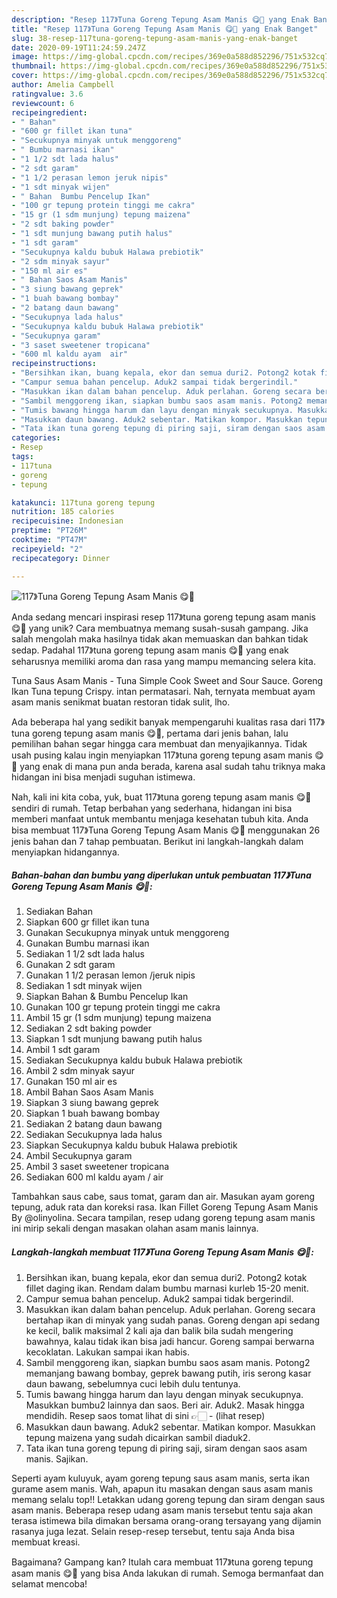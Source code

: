 ```yaml
---
description: "Resep 117》Tuna Goreng Tepung Asam Manis 😋💐 yang Enak Banget"
title: "Resep 117》Tuna Goreng Tepung Asam Manis 😋💐 yang Enak Banget"
slug: 38-resep-117tuna-goreng-tepung-asam-manis-yang-enak-banget
date: 2020-09-19T11:24:59.247Z
image: https://img-global.cpcdn.com/recipes/369e0a588d852296/751x532cq70/117tuna-goreng-tepung-asam-manis-😋💐-foto-resep-utama.jpg
thumbnail: https://img-global.cpcdn.com/recipes/369e0a588d852296/751x532cq70/117tuna-goreng-tepung-asam-manis-😋💐-foto-resep-utama.jpg
cover: https://img-global.cpcdn.com/recipes/369e0a588d852296/751x532cq70/117tuna-goreng-tepung-asam-manis-😋💐-foto-resep-utama.jpg
author: Amelia Campbell
ratingvalue: 3.6
reviewcount: 6
recipeingredient:
- " Bahan"
- "600 gr fillet ikan tuna"
- "Secukupnya minyak untuk menggoreng"
- " Bumbu marnasi ikan"
- "1 1/2 sdt lada halus"
- "2 sdt garam"
- "1 1/2 perasan lemon jeruk nipis"
- "1 sdt minyak wijen"
- " Bahan  Bumbu Pencelup Ikan"
- "100 gr tepung protein tinggi me cakra"
- "15 gr (1 sdm munjung) tepung maizena"
- "2 sdt baking powder"
- "1 sdt munjung bawang putih halus"
- "1 sdt garam"
- "Secukupnya kaldu bubuk Halawa prebiotik"
- "2 sdm minyak sayur"
- "150 ml air es"
- " Bahan Saos Asam Manis"
- "3 siung bawang geprek"
- "1 buah bawang bombay"
- "2 batang daun bawang"
- "Secukupnya lada halus"
- "Secukupnya kaldu bubuk Halawa prebiotik"
- "Secukupnya garam"
- "3 saset sweetener tropicana"
- "600 ml kaldu ayam  air"
recipeinstructions:
- "Bersihkan ikan, buang kepala, ekor dan semua duri2. Potong2 kotak fillet daging ikan. Rendam dalam bumbu marnasi kurleb 15-20 menit."
- "Campur semua bahan pencelup. Aduk2 sampai tidak bergerindil."
- "Masukkan ikan dalam bahan pencelup. Aduk perlahan. Goreng secara bertahap ikan di minyak yang sudah panas. Goreng dengan api sedang ke kecil, balik maksimal 2 kali aja dan balik bila sudah mengering bawahnya, kalau tidak ikan bisa jadi hancur. Goreng sampai berwarna kecoklatan. Lakukan sampai ikan habis."
- "Sambil menggoreng ikan, siapkan bumbu saos asam manis. Potong2 memanjang bawang bombay, geprek bawang putih, iris serong kasar daun bawang, sebelumnya cuci lebih dulu tentunya."
- "Tumis bawang hingga harum dan layu dengan minyak secukupnya. Masukkan bumbu2 lainnya dan saos. Beri air. Aduk2. Masak hingga mendidih. Resep saos tomat lihat di sini 👉🏻             (lihat resep)"
- "Masukkan daun bawang. Aduk2 sebentar. Matikan kompor. Masukkan tepung maizena yang sudah dicairkan sambil diaduk2."
- "Tata ikan tuna goreng tepung di piring saji, siram dengan saos asam manis. Sajikan."
categories:
- Resep
tags:
- 117tuna
- goreng
- tepung

katakunci: 117tuna goreng tepung 
nutrition: 185 calories
recipecuisine: Indonesian
preptime: "PT26M"
cooktime: "PT47M"
recipeyield: "2"
recipecategory: Dinner

---
```



![117》Tuna Goreng Tepung Asam Manis 😋💐](https://img-global.cpcdn.com/recipes/369e0a588d852296/751x532cq70/117tuna-goreng-tepung-asam-manis-😋💐-foto-resep-utama.jpg)

Anda sedang mencari inspirasi resep 117》tuna goreng tepung asam manis 😋💐 yang unik? Cara membuatnya memang susah-susah gampang. Jika salah mengolah maka hasilnya tidak akan memuaskan dan bahkan tidak sedap. Padahal 117》tuna goreng tepung asam manis 😋💐 yang enak seharusnya memiliki aroma dan rasa yang mampu memancing selera kita.

Tuna Saus Asam Manis - Tuna Simple Cook Sweet and Sour Sauce. Goreng Ikan Tuna tepung Crispy. intan permatasari. Nah, ternyata membuat ayam asam manis senikmat buatan restoran tidak sulit, lho.

Ada beberapa hal yang sedikit banyak mempengaruhi kualitas rasa dari 117》tuna goreng tepung asam manis 😋💐, pertama dari jenis bahan, lalu pemilihan bahan segar hingga cara membuat dan menyajikannya. Tidak usah pusing kalau ingin menyiapkan 117》tuna goreng tepung asam manis 😋💐 yang enak di mana pun anda berada, karena asal sudah tahu triknya maka hidangan ini bisa menjadi suguhan istimewa.


Nah, kali ini kita coba, yuk, buat 117》tuna goreng tepung asam manis 😋💐 sendiri di rumah. Tetap berbahan yang sederhana, hidangan ini bisa memberi manfaat untuk membantu menjaga kesehatan tubuh kita. Anda bisa membuat 117》Tuna Goreng Tepung Asam Manis 😋💐 menggunakan 26 jenis bahan dan 7 tahap pembuatan. Berikut ini langkah-langkah dalam menyiapkan hidangannya.

<!--inarticleads1-->

##### Bahan-bahan dan bumbu yang diperlukan untuk pembuatan 117》Tuna Goreng Tepung Asam Manis 😋💐:

1. Sediakan  Bahan
1. Siapkan 600 gr fillet ikan tuna
1. Gunakan Secukupnya minyak untuk menggoreng
1. Gunakan  Bumbu marnasi ikan
1. Sediakan 1 1/2 sdt lada halus
1. Gunakan 2 sdt garam
1. Gunakan 1 1/2 perasan lemon /jeruk nipis
1. Sediakan 1 sdt minyak wijen
1. Siapkan  Bahan &amp; Bumbu Pencelup Ikan
1. Gunakan 100 gr tepung protein tinggi me cakra
1. Ambil 15 gr (1 sdm munjung) tepung maizena
1. Sediakan 2 sdt baking powder
1. Siapkan 1 sdt munjung bawang putih halus
1. Ambil 1 sdt garam
1. Sediakan Secukupnya kaldu bubuk Halawa prebiotik
1. Ambil 2 sdm minyak sayur
1. Gunakan 150 ml air es
1. Ambil  Bahan Saos Asam Manis
1. Siapkan 3 siung bawang geprek
1. Siapkan 1 buah bawang bombay
1. Sediakan 2 batang daun bawang
1. Sediakan Secukupnya lada halus
1. Siapkan Secukupnya kaldu bubuk Halawa prebiotik
1. Ambil Secukupnya garam
1. Ambil 3 saset sweetener tropicana
1. Sediakan 600 ml kaldu ayam / air


Tambahkan saus cabe, saus tomat, garam dan air. Masukan ayam goreng tepung, aduk rata dan koreksi rasa. Ikan Fillet Goreng Tepung Asam Manis By @olinyolina. Secara tampilan, resep udang goreng tepung asam manis ini mirip sekali dengan masakan olahan asam manis lainnya. 

<!--inarticleads2-->

##### Langkah-langkah membuat 117》Tuna Goreng Tepung Asam Manis 😋💐:

1. Bersihkan ikan, buang kepala, ekor dan semua duri2. Potong2 kotak fillet daging ikan. Rendam dalam bumbu marnasi kurleb 15-20 menit.
1. Campur semua bahan pencelup. Aduk2 sampai tidak bergerindil.
1. Masukkan ikan dalam bahan pencelup. Aduk perlahan. Goreng secara bertahap ikan di minyak yang sudah panas. Goreng dengan api sedang ke kecil, balik maksimal 2 kali aja dan balik bila sudah mengering bawahnya, kalau tidak ikan bisa jadi hancur. Goreng sampai berwarna kecoklatan. Lakukan sampai ikan habis.
1. Sambil menggoreng ikan, siapkan bumbu saos asam manis. Potong2 memanjang bawang bombay, geprek bawang putih, iris serong kasar daun bawang, sebelumnya cuci lebih dulu tentunya.
1. Tumis bawang hingga harum dan layu dengan minyak secukupnya. Masukkan bumbu2 lainnya dan saos. Beri air. Aduk2. Masak hingga mendidih. Resep saos tomat lihat di sini 👉🏻 -             (lihat resep)
1. Masukkan daun bawang. Aduk2 sebentar. Matikan kompor. Masukkan tepung maizena yang sudah dicairkan sambil diaduk2.
1. Tata ikan tuna goreng tepung di piring saji, siram dengan saos asam manis. Sajikan.


Seperti ayam kuluyuk, ayam goreng tepung saus asam manis, serta ikan gurame asem manis. Wah, apapun itu masakan dengan saus asam manis memang selalu top!! Letakkan udang goreng tepung dan siram dengan saus asam manis. Beberapa resep udang asam manis tersebut tentu saja akan terasa istimewa bila dimakan bersama orang-orang tersayang yang dijamin rasanya juga lezat. Selain resep-resep tersebut, tentu saja Anda bisa membuat kreasi. 

Bagaimana? Gampang kan? Itulah cara membuat 117》tuna goreng tepung asam manis 😋💐 yang bisa Anda lakukan di rumah. Semoga bermanfaat dan selamat mencoba!
